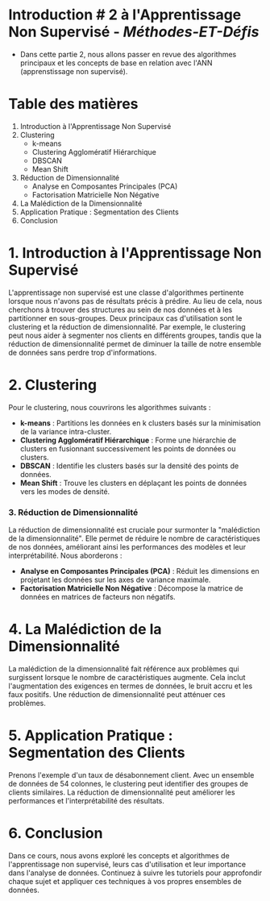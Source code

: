 # Introduction # 2 à l'Apprentissage Non Supervisé - *Méthodes-ET-Défis*
- Dans cette partie 2, nous allons passer en revue des algorithmes principaux et les concepts de base en relation avec l'ANN (apprenstissage non supervisé).

# Table des matières

1. Introduction à l'Apprentissage Non Supervisé
2. Clustering
   - k-means
   - Clustering Agglomératif Hiérarchique
   - DBSCAN
   - Mean Shift
3. Réduction de Dimensionnalité
   - Analyse en Composantes Principales (PCA)
   - Factorisation Matricielle Non Négative
4. La Malédiction de la Dimensionnalité
5. Application Pratique : Segmentation des Clients
6. Conclusion

# 1. Introduction à l'Apprentissage Non Supervisé

L'apprentissage non supervisé est une classe d'algorithmes pertinente lorsque nous n'avons pas de résultats précis à prédire. Au lieu de cela, nous cherchons à trouver des structures au sein de nos données et à les partitionner en sous-groupes. Deux principaux cas d'utilisation sont le clustering et la réduction de dimensionnalité. Par exemple, le clustering peut nous aider à segmenter nos clients en différents groupes, tandis que la réduction de dimensionnalité permet de diminuer la taille de notre ensemble de données sans perdre trop d'informations.

# 2. Clustering

Pour le clustering, nous couvrirons les algorithmes suivants :
- **k-means** : Partitions les données en k clusters basés sur la minimisation de la variance intra-cluster.
- **Clustering Agglomératif Hiérarchique** : Forme une hiérarchie de clusters en fusionnant successivement les points de données ou clusters.
- **DBSCAN** : Identifie les clusters basés sur la densité des points de données.
- **Mean Shift** : Trouve les clusters en déplaçant les points de données vers les modes de densité.

### 3. Réduction de Dimensionnalité

La réduction de dimensionnalité est cruciale pour surmonter la "malédiction de la dimensionnalité". Elle permet de réduire le nombre de caractéristiques de nos données, améliorant ainsi les performances des modèles et leur interprétabilité. Nous aborderons :
- **Analyse en Composantes Principales (PCA)** : Réduit les dimensions en projetant les données sur les axes de variance maximale.
- **Factorisation Matricielle Non Négative** : Décompose la matrice de données en matrices de facteurs non négatifs.

# 4. La Malédiction de la Dimensionnalité

La malédiction de la dimensionnalité fait référence aux problèmes qui surgissent lorsque le nombre de caractéristiques augmente. Cela inclut l'augmentation des exigences en termes de données, le bruit accru et les faux positifs. Une réduction de dimensionnalité peut atténuer ces problèmes.

# 5. Application Pratique : Segmentation des Clients

Prenons l'exemple d'un taux de désabonnement client. Avec un ensemble de données de 54 colonnes, le clustering peut identifier des groupes de clients similaires. La réduction de dimensionnalité peut améliorer les performances et l'interprétabilité des résultats.

# 6. Conclusion

Dans ce cours, nous avons exploré les concepts et algorithmes de l'apprentissage non supervisé, leurs cas d'utilisation et leur importance dans l'analyse de données. Continuez à suivre les tutoriels pour approfondir chaque sujet et appliquer ces techniques à vos propres ensembles de données.

